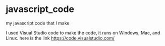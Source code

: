 # javascript_code
my javascript code that I make

I used Visual Studio code to make the code, it runs on Windows, Mac, and Linux. here is the link https://code.visualstudio.com/
